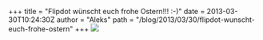 +++
title = "Flipdot wünscht euch frohe Ostern!!! :-)"
date = 2013-03-30T10:24:30Z
author = "Aleks"
path = "/blog/2013/03/30/flipdot-wunscht-euch-frohe-ostern"
+++
![](/media/shirt.jpg)

